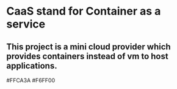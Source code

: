 # CaaS stand for Container as a service
## This project is a mini cloud provider which provides containers instead of vm to host applications. 

#FFCA3A
#F6FF00
